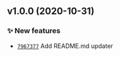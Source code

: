 ## v1.0.0 (2020-10-31)

### ✨ New features

- [`7967377`](https://github.com/AnandChowdhary/events-summary/commit/7967377)  Add README.md updater
